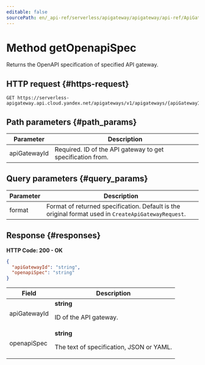 ```yaml
---
editable: false
sourcePath: en/_api-ref/serverless/apigateway/apigateway/api-ref/ApiGateway/getOpenapiSpec.md
---
```


# Method getOpenapiSpec
Returns the OpenAPI specification of specified API gateway.
 

 
## HTTP request {#https-request}
```
GET https://serverless-apigateway.api.cloud.yandex.net/apigateways/v1/apigateways/{apiGatewayId}:spec
```
 
## Path parameters {#path_params}
 
Parameter | Description
--- | ---
apiGatewayId | Required. ID of the API gateway to get specification from.
 
## Query parameters {#query_params}
 
Parameter | Description
--- | ---
format | Format of returned specification. Default is the original format used in `CreateApiGatewayRequest`.
 
## Response {#responses}
**HTTP Code: 200 - OK**

```json 
{
  "apiGatewayId": "string",
  "openapiSpec": "string"
}
```

 
Field | Description
--- | ---
apiGatewayId | **string**<br><p>ID of the API gateway.</p> 
openapiSpec | **string**<br><p>The text of specification, JSON or YAML.</p> 